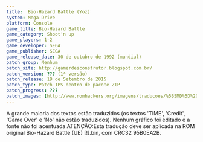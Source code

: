 ```yaml
---
title:  Bio-Hazard Battle (Yoz)
system: Mega Drive
platform: Console
game_title: Bio-Hazard Battle
game_category: Shoot'n up
game_players: 1-2
game_developer: SEGA
game_publisher: SEGA
game_release_date: 30 de outubro de 1992 (mundial)
patch_group: Nenhum
patch_site: http://gamerdesconstrutor.blogspot.com.br/
patch_version: ??? (1ª versão)
patch_release: 19 de Setembro de 2015
patch_type: Patch IPS dentro de pacote ZIP
patch_progress: ???
patch_images: [http://www.romhackers.org/imagens/traducoes/%5BSMD%5D%20Bio-Hazard%20Battle%20-%20Yoz%20-%201.bmp,http://www.romhackers.org/imagens/traducoes/%5BSMD%5D%20Bio-Hazard%20Battle%20-%20Yoz%20-%202.bmp,http://www.romhackers.org/imagens/traducoes/%5BSMD%5D%20Bio-Hazard%20Battle%20-%20Yoz%20-%203.bmp]
---
```

A grande maioria dos textos estão traduzidos (os textos 'TIME', 'Credit', 'Game Over' e 'No' não estão traduzidos). Nenhum gráfico foi editado e a fonte não foi acentuada.ATENÇÃO:Esta tradução deve ser aplicada na ROM original Bio-Hazard Battle (UE) [!].bin, com CRC32 95B0EA2B.